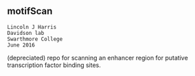 
## motifScan        

`Lincoln J Harris`      
`Davidson lab`        
`Swarthmore College`        
`June 2016`     

(depreciated) repo for scanning an enhancer region for putative transcription factor binding sites. 